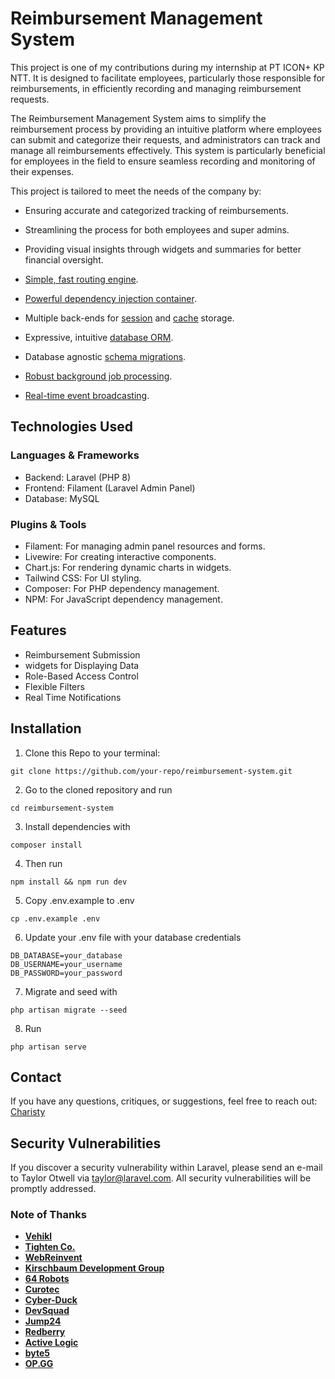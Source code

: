 # Reimbursement Management System

This project is one of my contributions during my internship at PT ICON+ KP NTT. It is designed to facilitate employees, particularly those responsible for reimbursements, in efficiently recording and managing reimbursement requests.

The Reimbursement Management System aims to simplify the reimbursement process by providing an intuitive platform where employees can submit and categorize their requests, and administrators can track and manage all reimbursements effectively. This system is particularly beneficial for employees in the field to ensure seamless recording and monitoring of their expenses.

This project is tailored to meet the needs of the company by:

-   Ensuring accurate and categorized tracking of reimbursements.
-   Streamlining the process for both employees and super admins.
-   Providing visual insights through widgets and summaries for better financial oversight.

-   [Simple, fast routing engine](https://laravel.com/docs/routing).
-   [Powerful dependency injection container](https://laravel.com/docs/container).
-   Multiple back-ends for [session](https://laravel.com/docs/session) and [cache](https://laravel.com/docs/cache) storage.
-   Expressive, intuitive [database ORM](https://laravel.com/docs/eloquent).
-   Database agnostic [schema migrations](https://laravel.com/docs/migrations).
-   [Robust background job processing](https://laravel.com/docs/queues).
-   [Real-time event broadcasting](https://laravel.com/docs/broadcasting).

## Technologies Used

### Languages & Frameworks

-   Backend: Laravel (PHP 8)
-   Frontend: Filament (Laravel Admin Panel)
-   Database: MySQL

### Plugins & Tools

-   Filament: For managing admin panel resources and forms.
-   Livewire: For creating interactive components.
-   Chart.js: For rendering dynamic charts in widgets.
-   Tailwind CSS: For UI styling.
-   Composer: For PHP dependency management.
-   NPM: For JavaScript dependency management.

## Features

-   Reimbursement Submission
-   widgets for Displaying Data
-   Role-Based Access Control
-   Flexible Filters
-   Real Time Notifications

## Installation

1. Clone this Repo to your terminal:

```
git clone https://github.com/your-repo/reimbursement-system.git
```

2. Go to the cloned repository and run

```
cd reimbursement-system
```

3. Install dependencies with

```
composer install
```

4. Then run

```
npm install && npm run dev
```

5. Copy .env.example to .env

```
cp .env.example .env
```

6. Update your .env file with your database credentials

```
DB_DATABASE=your_database
DB_USERNAME=your_username
DB_PASSWORD=your_password
```

7. Migrate and seed with

```
php artisan migrate --seed
```

8. Run

```
php artisan serve
```

## Contact

If you have any questions, critiques, or suggestions, feel free to reach out:
[Charisty](mailto:charistyfirst@gmail.com)

## Security Vulnerabilities

If you discover a security vulnerability within Laravel, please send an e-mail to Taylor Otwell via [taylor@laravel.com](mailto:taylor@laravel.com). All security vulnerabilities will be promptly addressed.

### Note of Thanks

-   **[Vehikl](https://vehikl.com/)**
-   **[Tighten Co.](https://tighten.co)**
-   **[WebReinvent](https://webreinvent.com/)**
-   **[Kirschbaum Development Group](https://kirschbaumdevelopment.com)**
-   **[64 Robots](https://64robots.com)**
-   **[Curotec](https://www.curotec.com/services/technologies/laravel/)**
-   **[Cyber-Duck](https://cyber-duck.co.uk)**
-   **[DevSquad](https://devsquad.com/hire-laravel-developers)**
-   **[Jump24](https://jump24.co.uk)**
-   **[Redberry](https://redberry.international/laravel/)**
-   **[Active Logic](https://activelogic.com)**
-   **[byte5](https://byte5.de)**
-   **[OP.GG](https://op.gg)**

```

```
